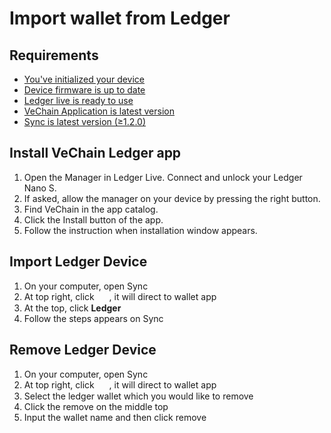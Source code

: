 # Import wallet from Ledger
## Requirements
- [You've initialized your device](https://support.ledger.com/hc/en-us/articles/360000613793)
- [Device firmware is up to date](https://support.ledger.com/hc/en-us/articles/360002731113)
- [Ledger live is ready to use](https://support.ledger.com/hc/en-us/articles/360006395233)
- [VeChain Application is latest version](https://support.ledger.com/hc/en-us/articles/360006523674)
- [Sync is latest version (≥1.2.0)](https://env.vechain.org/)

## Install VeChain Ledger app 
1. Open the Manager in Ledger Live.
Connect and unlock your Ledger Nano S.
2. If asked, allow the manager on your device by pressing the right button.
3. Find VeChain in the app catalog.
4. Click the Install button of the app.
5. Follow the instruction when installation window appears.

## Import Ledger Device 
1. On your computer, open Sync
2. At top right, click <img src="~@public/images/sync/wallets.png" width = "16px" height = "16px" align=center /> , it will direct to wallet app
3. At the top, click **Ledger** 
4. Follow the steps appears on Sync

## Remove Ledger Device 
1. On your computer, open Sync
2. At top right, click <img src="~@public/images/sync/wallets.png" width = "16px" height = "16px" align=center /> , it will direct to wallet app
3. Select the ledger wallet which you would like to remove
4. Click the remove on the middle top
5. Input the wallet name and then click remove


